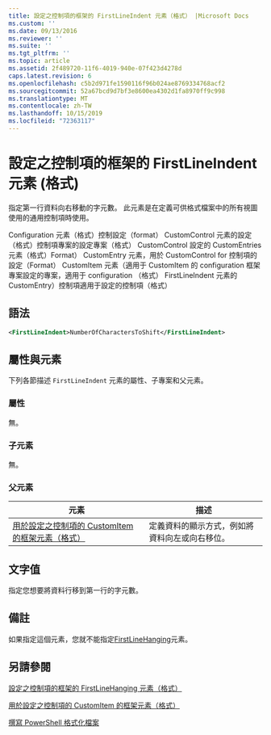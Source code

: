 ```yaml
---
title: 設定之控制項的框架的 FirstLineIndent 元素（格式） |Microsoft Docs
ms.custom: ''
ms.date: 09/13/2016
ms.reviewer: ''
ms.suite: ''
ms.tgt_pltfrm: ''
ms.topic: article
ms.assetid: 2f489720-11f6-4019-940e-07f423d4278d
caps.latest.revision: 6
ms.openlocfilehash: c5b2d971fe1590116f96b024ae8769334768acf2
ms.sourcegitcommit: 52a67bcd9d7bf3e8600ea4302d1fa8970ff9c998
ms.translationtype: MT
ms.contentlocale: zh-TW
ms.lasthandoff: 10/15/2019
ms.locfileid: "72363117"
---
```

# <a name="firstlineindent-element-for-frame-for-controls-for-configuration-format"></a>設定之控制項的框架的 FirstLineIndent 元素 (格式)

指定第一行資料向右移動的字元數。 此元素是在定義可供格式檔案中的所有視圖使用的通用控制項時使用。

Configuration 元素（格式）控制設定（format） CustomControl 元素的設定（格式）控制項專案的設定專案（格式） CustomControl 設定的 CustomEntries 元素（格式）Format） CustomEntry 元素，用於 CustomControl for 控制項的設定（Format） CustomItem 元素（適用于 CustomItem 的 configuration 框架專案設定的專案，適用于 configuration （格式） FirstLineIndent 元素的 CustomEntry）控制項適用于設定的控制項（格式）

## <a name="syntax"></a>語法

```xml
<FirstLineIndent>NumberOfCharactersToShift</FirstLineIndent>
```

## <a name="attributes-and-elements"></a>屬性與元素

下列各節描述 `FirstLineIndent` 元素的屬性、子專案和父元素。

### <a name="attributes"></a>屬性

無。

### <a name="child-elements"></a>子元素

無。

### <a name="parent-elements"></a>父元素

|元素|描述|
|-------------|-----------------|
|[用於設定之控制項的 CustomItem 的框架元素（格式）](./frame-element-for-customitem-for-controls-for-configuration-format.md)|定義資料的顯示方式，例如將資料向左或向右移位。|

## <a name="text-value"></a>文字值

指定您想要將資料行移到第一行的字元數。

## <a name="remarks"></a>備註

如果指定這個元素，您就不能指定[FirstLineHanging](./firstlinehanging-element-for-frame-for-controls-for-configuration-format.md)元素。

## <a name="see-also"></a>另請參閱

[設定之控制項的框架的 FirstLineHanging 元素（格式）](./firstlinehanging-element-for-frame-for-controls-for-configuration-format.md)

[用於設定之控制項的 CustomItem 的框架元素（格式）](./frame-element-for-customitem-for-controls-for-configuration-format.md)

[撰寫 PowerShell 格式化檔案](./writing-a-powershell-formatting-file.md)
